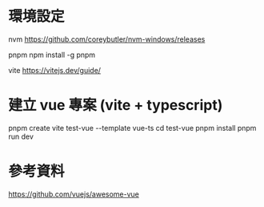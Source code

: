 # 環境設定

nvm
https://github.com/coreybutler/nvm-windows/releases

pnpm
npm install -g pnpm

vite
https://vitejs.dev/guide/

# 建立 vue 專案 (vite + typescript)

pnpm create vite test-vue --template vue-ts
cd test-vue
pnpm install
pnpm run dev

# 參考資料

https://github.com/vuejs/awesome-vue